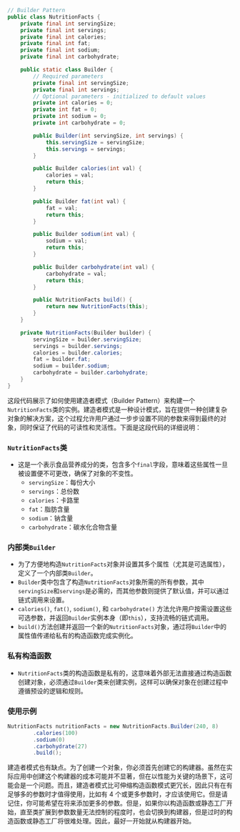 ```java
// Builder Pattern
public class NutritionFacts {
    private final int servingSize;
    private final int servings;
    private final int calories;
    private final int fat;
    private final int sodium;
    private final int carbohydrate;

    public static class Builder {
        // Required parameters
        private final int servingSize;
        private final int servings;
        // Optional parameters - initialized to default values
        private int calories = 0;
        private int fat = 0;
        private int sodium = 0;
        private int carbohydrate = 0;

        public Builder(int servingSize, int servings) {
            this.servingSize = servingSize;
            this.servings = servings;
        }

        public Builder calories(int val) {
            calories = val;
            return this;
        }

        public Builder fat(int val) {
            fat = val;
            return this;
        }

        public Builder sodium(int val) {
            sodium = val;
            return this;
        }

        public Builder carbohydrate(int val) {
            carbohydrate = val;
            return this;
        }

        public NutritionFacts build() {
            return new NutritionFacts(this);
        }
    }

    private NutritionFacts(Builder builder) {
        servingSize = builder.servingSize;
        servings = builder.servings;
        calories = builder.calories;
        fat = builder.fat;
        sodium = builder.sodium;
        carbohydrate = builder.carbohydrate;
    }
}
```
这段代码展示了如何使用建造者模式（Builder Pattern）来构建一个`NutritionFacts`类的实例。建造者模式是一种设计模式，旨在提供一种创建复杂对象的解决方案，这个过程允许用户通过一步步设置不同的参数来得到最终的对象，同时保证了代码的可读性和灵活性。下面是这段代码的详细说明：

### `NutritionFacts`类
- 这是一个表示食品营养成分的类，包含多个`final`字段，意味着这些属性一旦被设置便不可更改，确保了对象的不变性。
  - `servingSize`：每份大小
  - `servings`：总份数
  - `calories`：卡路里
  - `fat`：脂肪含量
  - `sodium`：钠含量
  - `carbohydrate`：碳水化合物含量

### 内部类`Builder`
- 为了方便地构造`NutritionFacts`对象并设置其多个属性（尤其是可选属性），定义了一个内部类`Builder`。
- `Builder`类中包含了构造`NutritionFacts`对象所需的所有参数，其中`servingSize`和`servings`是必需的，而其他参数则提供了默认值，并可以通过链式调用来设置。
- `calories()`, `fat()`, `sodium()`, 和 `carbohydrate()` 方法允许用户按需设置这些可选参数，并返回`Builder`实例本身（即`this`），支持流畅的链式调用。
- `build()`方法创建并返回一个新的`NutritionFacts`对象，通过将`Builder`中的属性值传递给私有的构造函数完成实例化。

### 私有构造函数
- `NutritionFacts`类的构造函数是私有的，这意味着外部无法直接通过构造函数创建对象，必须通过`Builder`类来创建实例，这样可以确保对象在创建过程中遵循预设的逻辑和规则。

### 使用示例
```java
NutritionFacts nutritionFacts = new NutritionFacts.Builder(240, 8)
        .calories(100)
        .sodium(0)
        .carbohydrate(27)
        .build();
```

建造者模式也有缺点。为了创建一个对象，你必须首先创建它的构建器。虽然在实际应用中创建这个构建器的成本可能并不显著，但在以性能为关键的场景下，这可能会是一个问题。而且，建造者模式比可伸缩构造函数模式更冗长，因此只有在有足够多的参数时才值得使用，比如有 4 个或更多参数时，才应该使用它。但是请记住，你可能希望在将来添加更多的参数。但是，如果你以构造函数或静态工厂开始，直至类扩展到参数数量无法控制的程度时，也会切换到构建器，但是过时的构造函数或静态工厂将很难处理。因此，最好一开始就从构建器开始。